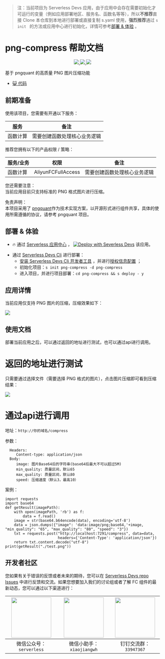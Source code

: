 
> 注：当前项目为 Serverless Devs 应用，由于应用中会存在需要初始化才可运行的变量（例如应用部署地区、服务名、函数名等等），所以**不推荐**直接 Clone 本仓库到本地进行部署或直接复制 s.yaml 使用，**强烈推荐**通过 `s init ` 的方法或应用中心进行初始化，详情可参考[部署 & 体验](#部署--体验) 。

# png-compress 帮助文档
<p align="center" class="flex justify-center">
    <a href="https://www.serverless-devs.com" class="ml-1">
    <img src="http://editor.devsapp.cn/icon?package=png-compress&type=packageType">
  </a>
  <a href="http://www.devsapp.cn/details.html?name=png-compress" class="ml-1">
    <img src="http://editor.devsapp.cn/icon?package=png-compress&type=packageVersion">
  </a>
  <a href="http://www.devsapp.cn/details.html?name=png-compress" class="ml-1">
    <img src="http://editor.devsapp.cn/icon?package=png-compress&type=packageDownload">
  </a>
</p>

<description>

基于 pngquant 的高质量 PNG 图片压缩功能

</description>

<codeUrl>

- [:smiley_cat: 代码](https://github.com/anycodes/png-compress)

</codeUrl>
<preview>



</preview>


## 前期准备

使用该项目，您需要有开通以下服务：

<service>



| 服务 |  备注  |
| --- |  --- |
| 函数计算 |  需要创建函数处理核心业务逻辑 |

</service>

推荐您拥有以下的产品权限 / 策略：
<auth>



| 服务/业务 |  权限 |  备注  |
| --- |  --- |   --- |
| 函数计算 | AliyunFCFullAccess |  需要创建函数处理核心业务逻辑 |

</auth>

<remark>

您还需要注意：   
当前应用目前只支持标准的 PNG 格式图片进行压缩。

</remark>

<disclaimers>

免责声明：   
本项目采用了 [pngquant](https://pngquant.org/)作为技术实现方案，以开源形式进行组件共享，具体的使用所需遵循的协议，请参考 pngquant 项目。

</disclaimers>

## 部署 & 体验

<appcenter>

- :fire: 通过 [Serverless 应用中心](https://fcnext.console.aliyun.com/applications/create?template=png-compress) ，
  [![Deploy with Severless Devs](https://img.alicdn.com/imgextra/i1/O1CN01w5RFbX1v45s8TIXPz_!!6000000006118-55-tps-95-28.svg)](https://fcnext.console.aliyun.com/applications/create?template=png-compress) 该应用。
</appcenter>
<deploy>

- 通过 [Serverless Devs Cli](https://www.serverless-devs.com/serverless-devs/install) 进行部署：
  - [安装 Serverless Devs Cli 开发者工具](https://www.serverless-devs.com/serverless-devs/install) ，并进行[授权信息配置](https://docs.serverless-devs.com/fc/config) ；
  - 初始化项目：`s init png-compress -d png-compress `
  - 进入项目，并进行项目部署：`cd png-compress && s deploy - y`
</deploy>

## 应用详情

<appdetail id="flushContent">


当前应用仅支持 PNG 图片的压缩，压缩效果如下：

![](http://image.editor.devsapp.cn/evBw7lh8ktv6xDBzSSzvjr1ykchAF9hG41gf1ek1sk8tr4355A/srZyhix55GBkGzC4CShk.png)


</appdetail>

## 使用文档

<usedetail id="flushContent">

部署当前应用之后，可以通过返回的地址进行测试，也可以通过api进行调用。

# 返回的地址进行测试

只需要通过选择文件（需要选择 PNG 格式的图片），点击图片压缩即可看到压缩结果：

![](http://image.editor.devsapp.cn/evBw7lh8ktv6xDBzSSzvjr1ykchAF9hG41gf1ek1sk8tr4355A/Ce6jtsiyvDsgAZjDFAr5.png)

# 通过api进行调用

地址：`http://你的域名/compress`

参数：
```
  Headers:
     Content-type: application/json
  Body:
     image: 图片Base64后的字符串(base64后最大不可以超过5M)
     min_quality: 质量区间，默认65
     max_quality: 质量区间，默认80
     speed: 压缩速度（默认3，最高10）
```

案例：
```
import requests
import base64
def getResult(imagePath):
    with open(imagePath, 'rb') as f:
        data = f.read()
    image = str(base64.b64encode(data), encoding='utf-8')
    data = json.dumps({"image": 'data:image/png;base64,'+image, "min_quality": "65", "max_quality": "80", "speed": "3"})
    txt = requests.post("http://localhost:7291/compress", data=data,
                        headers={'Content-Type': 'application/json'})
    return txt.content.decode("utf-8")
print(getResult("./test.png"))
```
</usedetail>


<devgroup>


## 开发者社区

您如果有关于错误的反馈或者未来的期待，您可以在 [Serverless Devs repo Issues](https://github.com/serverless-devs/serverless-devs/issues) 中进行反馈和交流。如果您想要加入我们的讨论组或者了解 FC 组件的最新动态，您可以通过以下渠道进行：

<p align="center">  

| <img src="https://serverless-article-picture.oss-cn-hangzhou.aliyuncs.com/1635407298906_20211028074819117230.png" width="130px" > | <img src="https://serverless-article-picture.oss-cn-hangzhou.aliyuncs.com/1635407044136_20211028074404326599.png" width="130px" > | <img src="https://serverless-article-picture.oss-cn-hangzhou.aliyuncs.com/1635407252200_20211028074732517533.png" width="130px" > |
| --------------------------------------------------------------------------------------------------------------------------------- | --------------------------------------------------------------------------------------------------------------------------------- | --------------------------------------------------------------------------------------------------------------------------------- |
| <center>微信公众号：`serverless`</center>                                                                                         | <center>微信小助手：`xiaojiangwh`</center>                                                                                        | <center>钉钉交流群：`33947367`</center>                                                                                           |
</p>
</devgroup>
